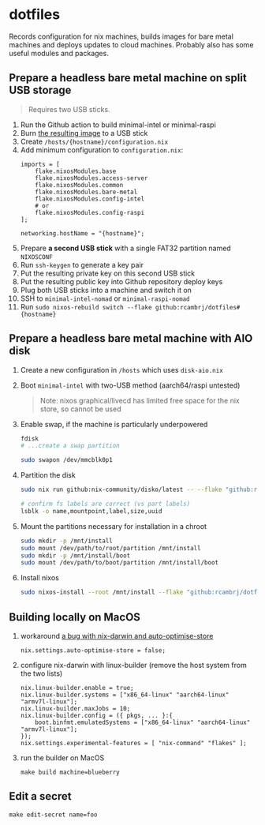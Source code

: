 # dotfiles

Records configuration for nix machines, builds images for bare metal machines and deploys updates to cloud machines. Probably also has some useful modules and packages.

## Prepare a headless bare metal machine on split USB storage

> Requires two USB sticks.

1. Run the Github action to build minimal-intel or minimal-raspi
1. Burn [the resulting image](https://github.com/rcambrj/dotfiles/releases/tag/release) to a USB stick
1. Create `/hosts/{hostname}/configuration.nix`
1. Add minimum configuration to `configuration.nix`:
    ```
    imports = [
        flake.nixosModules.base
        flake.nixosModules.access-server
        flake.nixosModules.common
        flake.nixosModules.bare-metal
        flake.nixosModules.config-intel
        # or
        flake.nixosModules.config-raspi
    ];

    networking.hostName = "{hostname}";
    ```
1. Prepare **a second USB stick** with a single FAT32 partition named `NIXOSCONF`
1. Run `ssh-keygen` to generate a key pair
1. Put the resulting private key on this second USB stick
1. Put the resulting public key into Github repository deploy keys
1. Plug both USB sticks into a machine and switch it on
1. SSH to `minimal-intel-nomad` or `minimal-raspi-nomad`
1. Run `sudo nixos-rebuild switch --flake github:rcambrj/dotfiles#{hostname}`

## Prepare a headless bare metal machine with AIO disk

1. Create a new configuration in `/hosts` which uses `disk-aio.nix`
1. Boot `minimal-intel` with two-USB method (aarch64/raspi untested)
    > Note: nixos graphical/livecd has limited free space for the nix store, so cannot be used

1. Enable swap, if the machine is particularly underpowered
    ```bash
    fdisk
    # ...create a swap partition

    sudo swapon /dev/mmcblk0p1
    ```
1. Partition the disk
    ```bash
    sudo nix run github:nix-community/disko/latest -- --flake "github:rcambrj/dotfiles#host" --mode destroy,format,mount
    
    # confirm fs labels are correct (vs part labels)
    lsblk -o name,mountpoint,label,size,uuid
    ```
1. Mount the partitions necessary for installation in a chroot
    ```bash
    sudo mkdir -p /mnt/install
    sudo mount /dev/path/to/root/partition /mnt/install
    sudo mkdir -p /mnt/install/boot
    sudo mount /dev/path/to/boot/partition /mnt/install/boot
    ```
1. Install nixos
    ```bash
    sudo nixos-install --root /mnt/install --flake "github:rcambrj/dotfiles#host" --no-root-passwd
    ```

## Building locally on MacOS

1. workaround [a bug with nix-darwin and auto-optimise-store](https://github.com/NixOS/nix/issues/7273)
   ```
   nix.settings.auto-optimise-store = false;
   ```
1. configure nix-darwin with linux-builder (remove the host system from the two lists)
    ```
    nix.linux-builder.enable = true;
    nix.linux-builder.systems = ["x86_64-linux" "aarch64-linux" "armv7l-linux"];
    nix.linux-builder.maxJobs = 10;
    nix.linux-builder.config = ({ pkgs, ... }:{
        boot.binfmt.emulatedSystems = ["x86_64-linux" "aarch64-linux" "armv7l-linux"];
    });
    nix.settings.experimental-features = [ "nix-command" "flakes" ];
    ```
1. run the builder on MacOS
    ```shell
    make build machine=blueberry
    ```

## Edit a secret

```
make edit-secret name=foo
```
